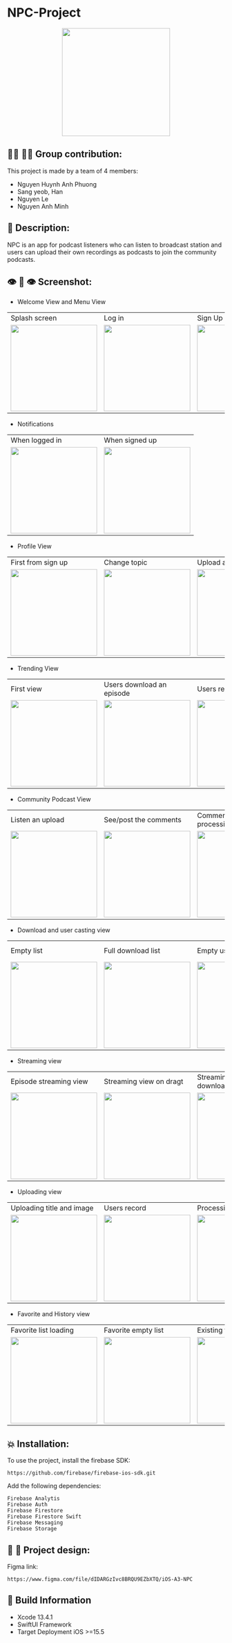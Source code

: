 # NPC-Project

<p align="center">
  <img width="250" src="https://github.com/phu0n9/NPC-Project/blob/master/Screenshots/icon.png?raw=true">
</p>

## 👩‍💻 🧑‍💻 Group contribution:

This project is made by a team of 4 members:

* Nguyen Huynh Anh Phuong
* Sang yeob, Han
* Nguyen Le
* Nguyen Anh Minh

## 📖 Description:
NPC is an app for podcast listeners who can listen to broadcast station and users can upload their own recordings as podcasts to join the community podcasts.

## 👁️ 👄 👁️ Screenshot:
- Welcome View and Menu View
<table>
  <tr>
    <td>Splash screen</td>
     <td>Log in</td>
     <td>Sign Up 1</td>
     <td>Sign Up 2</td>
  </tr>
  <tr>
    <td><img src="https://github.com/phu0n9/NPC-Project/blob/master/Screenshots/welcome.png?raw=true" width="200"></td>
    <td><img src="https://github.com/phu0n9/NPC-Project/blob/master/Screenshots/log-in.png?raw=true" width="200"></td>
     <td><img src="https://github.com/phu0n9/NPC-Project/blob/master/Screenshots/sign-up-1.png?raw=true" width="200"></td>
    <td><img src="https://github.com/phu0n9/NPC-Project/blob/master/Screenshots/sign-up-2.png?raw=true" width="200"></td>
  </tr>
</table>

- Notifications
<table>
  <tr>
    <td>When logged in</td>
     <td>When signed up</td>
  </tr>
  <tr>
    <td><img src="https://github.com/phu0n9/NPC-Project/blob/master/Screenshots/notification-1.png?raw=true" width="200"></td>
    <td><img src="https://github.com/phu0n9/NPC-Project/blob/master/Screenshots/notification-2.png?raw=true" width="200"></td>
  </tr>
</table>

- Profile View
<table>
  <tr>
    <td>First from sign up</td>
     <td>Change topic</td>
     <td>Upload an image</td>
     <td>Save your update</td>
  </tr>
  <tr>
    <td><img src="https://github.com/phu0n9/NPC-Project/blob/master/Screenshots/profile-view-1.png?raw=true" width="200"></td>
    <td><img src="https://github.com/phu0n9/NPC-Project/blob/master/Screenshots/profile-view-2.png?raw=true" width="200"></td>
    <td><img src="https://github.com/phu0n9/NPC-Project/blob/master/Screenshots/profile-view-3.png?raw=true" width="200"></td>
    <td><img src="https://github.com/phu0n9/NPC-Project/blob/master/Screenshots/profile-view-4.png?raw=true" width="200"></td>
  </tr>
</table>

- Trending View
<table>
  <tr>
    <td>First view</td>
     <td>Users download an episode</td>
     <td>Users read a description</td>
     <td>Podcasts details</td>
  </tr>
  <tr>
    <td><img src="https://github.com/phu0n9/NPC-Project/blob/master/Screenshots/trending-view-1.png?raw=true" width="200"></td>
    <td><img src="https://github.com/phu0n9/NPC-Project/blob/master/Screenshots/trending-view-2.png?raw=true" width="200"></td>
    <td><img src="https://github.com/phu0n9/NPC-Project/blob/master/Screenshots/trending-view-3.png?raw=true" width="200"></td>
    <td><img src="https://github.com/phu0n9/NPC-Project/blob/master/Screenshots/podcast-detail-1.png?raw=true" width="200"></td>
  </tr>
</table>

- Community Podcast View
<table>
  <tr>
    <td>Listen an upload</td>
     <td>See/post the comments</td>
     <td>Comment section processing</td>
     <td>See/Delete your own comments</td>
  </tr>
  <tr>
    <td><img src="https://github.com/phu0n9/NPC-Project/blob/master/Screenshots/community-view-1.png?raw=true" width="200"></td>
    <td><img src="https://github.com/phu0n9/NPC-Project/blob/master/Screenshots/community-view-2.png?raw=true" width="200"></td>
    <td><img src="https://github.com/phu0n9/NPC-Project/blob/master/Screenshots/community-view-3.png?raw=true" width="200"></td>
    <td><img src="https://github.com/phu0n9/NPC-Project/blob/master/Screenshots/community-view-4.png?raw=true" width="200"></td>
  </tr>
</table>

- Download and user casting view
<table>
  <tr>
    <td>Empty list</td>
     <td>Full download list</td>
     <td>Empty user casting view</td>
     <td>Users have their own uploads</td>
  </tr>
  <tr>
    <td><img src="https://github.com/phu0n9/NPC-Project/blob/master/Screenshots/download-view-1.png?raw=true" width="200"></td>
    <td><img src="https://github.com/phu0n9/NPC-Project/blob/master/Screenshots/download-view-2.png?raw=true" width="200"></td>
    <td><img src="https://github.com/phu0n9/NPC-Project/blob/master/Screenshots/user-casting-view-1.png?raw=true" width="200"></td>
    <td><img src="https://github.com/phu0n9/NPC-Project/blob/master/Screenshots/user-casting-view-2.png?raw=true" width="200"></td>
  </tr>
</table>

- Streaming view
<table>
  <tr>
    <td>Episode streaming view</td>
     <td>Streaming view on dragt</td>
     <td>Streaming from downloaded episode</td>
  </tr>
  <tr>
    <td><img src="https://github.com/phu0n9/NPC-Project/blob/master/Screenshots/streaming-view-1.png?raw=true" width="200"></td>
    <td><img src="https://github.com/phu0n9/NPC-Project/blob/master/Screenshots/streaming-view-1.png?raw=true" width="200"></td>
    <td><img src="https://github.com/phu0n9/NPC-Project/blob/master/Screenshots/streaming-view-1.png?raw=true" width="200"></td>
  </tr>
</table>

- Uploading view
<table>
  <tr>
    <td>Uploading title and image</td>
     <td>Users record</td>
     <td>Processing upload</td>
     <td>Users upload message</td>
  </tr>
  <tr>
    <td><img src="https://github.com/phu0n9/NPC-Project/blob/master/Screenshots/uploading-view-1.png?raw=true" width="200"></td>
    <td><img src="https://github.com/phu0n9/NPC-Project/blob/master/Screenshots/uploading-view-2.png?raw=true" width="200"></td>
    <td><img src="https://github.com/phu0n9/NPC-Project/blob/master/Screenshots/uploading-view-3.png?raw=true" width="200"></td>
    <td><img src="https://github.com/phu0n9/NPC-Project/blob/master/Screenshots/uploading-view-4.png?raw=true" width="200"></td>
  </tr>
</table>

- Favorite and History view
<table>
  <tr>
    <td>Favorite list loading</td>
     <td>Favorite empty list</td>
     <td>Existing favorite list</td>
     <td>History empty list</td>
  </tr>
  <tr>
    <td><img src="https://github.com/phu0n9/NPC-Project/blob/master/Screenshots/favorite-view-1.png?raw=true" width="200"></td>
    <td><img src="https://github.com/phu0n9/NPC-Project/blob/master/Screenshots/favorite-view-2.png?raw=true" width="200"></td>
    <td><img src="https://github.com/phu0n9/NPC-Project/blob/master/Screenshots/favorite-view-3.png?raw=true" width="200"></td>
    <td><img src="https://github.com/phu0n9/NPC-Project/blob/master/Screenshots/history-view-1.png?raw=true" width="200"></td>
  </tr>
</table>

## 💥 Installation:

To use the project, install the firebase SDK: 
```
https://github.com/firebase/firebase-ios-sdk.git
```

Add the following dependencies:

```
Firebase Analytis 
Firebase Auth 
Firebase Firestore 
Firebase Firestore Swift
Firebase Messaging 
Firebase Storage 
```

## 💃 🕺 Project design:

Figma link:

```
https://www.figma.com/file/dIDARGzIvc8BRQU9EZbXTQ/iOS-A3-NPC
```

## 🔧 Build Information

- Xcode 13.4.1
- SwiftUI Framework
- Target Deployment iOS >=15.5
